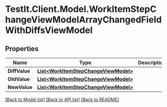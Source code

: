 # TestIt.Client.Model.WorkItemStepChangeViewModelArrayChangedFieldWithDiffsViewModel

## Properties

Name | Type | Description | Notes
------------ | ------------- | ------------- | -------------
**DiffValue** | [**List&lt;WorkItemStepChangeViewModel&gt;**](WorkItemStepChangeViewModel.md) |  | [optional] 
**OldValue** | [**List&lt;WorkItemStepChangeViewModel&gt;**](WorkItemStepChangeViewModel.md) |  | [optional] 
**NewValue** | [**List&lt;WorkItemStepChangeViewModel&gt;**](WorkItemStepChangeViewModel.md) |  | [optional] 

[[Back to Model list]](../README.md#documentation-for-models) [[Back to API list]](../README.md#documentation-for-api-endpoints) [[Back to README]](../README.md)

